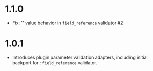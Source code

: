 # 1.1.0

 - Fix: '' value behavior in `field_reference` validator [#2](https://github.com/logstash-plugins/logstash-mixin-validator_support/pull/2)

# 1.0.1

 - Introduces plugin parameter validation adapters, including initial backport for `:field_reference` validator.